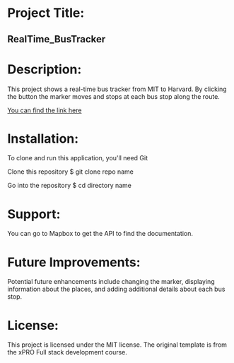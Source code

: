 # Project Title:
## RealTime_BusTracker

# Description:
This project shows a real-time bus tracker from MIT to Harvard. By clicking the button the marker moves and stops at each bus stop along the route.

[You can find the link here](https://github.com/hema35/RealTime_BusTracker/blob/master/index.html)

# Installation:
To clone and run this application, you'll need Git 

 Clone this repository
$ git clone repo name

 Go into the repository
$ cd directory name

# Support:
You can go to Mapbox to get the API to find the documentation.

# Future Improvements:
Potential future enhancements include changing the marker, displaying information about the places, and adding additional details about each bus stop.

# License:
This project is licensed under the MIT license. The original template is from the xPRO Full stack development course.
